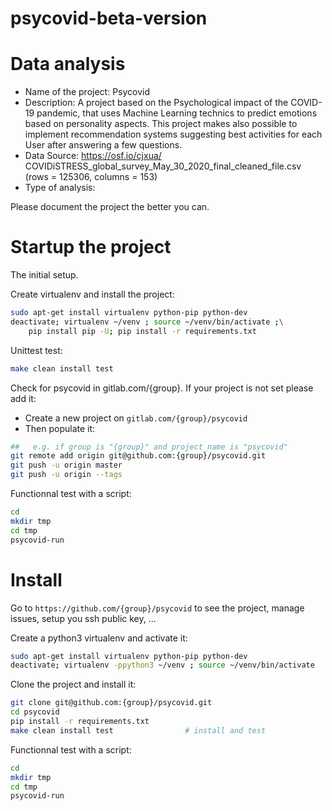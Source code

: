 # psycovid-beta-version
# Data analysis
- Name of the project: Psycovid
- Description: A project based on the Psychological impact of the COVID-19 pandemic, that uses Machine Learning technics to predict emotions based on personality aspects. This project makes also possible to implement recommendation systems suggesting best activities for each User after answering a few questions.
- Data Source: https://osf.io/cjxua/ COVIDiSTRESS_global_survey_May_30_2020_final_cleaned_file.csv (rows = 125306, columns = 153)
- Type of analysis:

Please document the project the better you can.

# Startup the project

The initial setup.

Create virtualenv and install the project:
```bash
sudo apt-get install virtualenv python-pip python-dev
deactivate; virtualenv ~/venv ; source ~/venv/bin/activate ;\
    pip install pip -U; pip install -r requirements.txt
```

Unittest test:
```bash
make clean install test
```

Check for psycovid in gitlab.com/{group}.
If your project is not set please add it:

- Create a new project on `gitlab.com/{group}/psycovid`
- Then populate it:

```bash
##   e.g. if group is "{group}" and project_name is "psycovid"
git remote add origin git@github.com:{group}/psycovid.git
git push -u origin master
git push -u origin --tags
```

Functionnal test with a script:

```bash
cd
mkdir tmp
cd tmp
psycovid-run
```

# Install

Go to `https://github.com/{group}/psycovid` to see the project, manage issues,
setup you ssh public key, ...

Create a python3 virtualenv and activate it:

```bash
sudo apt-get install virtualenv python-pip python-dev
deactivate; virtualenv -ppython3 ~/venv ; source ~/venv/bin/activate
```

Clone the project and install it:

```bash
git clone git@github.com:{group}/psycovid.git
cd psycovid
pip install -r requirements.txt
make clean install test                # install and test
```
Functionnal test with a script:

```bash
cd
mkdir tmp
cd tmp
psycovid-run
```
